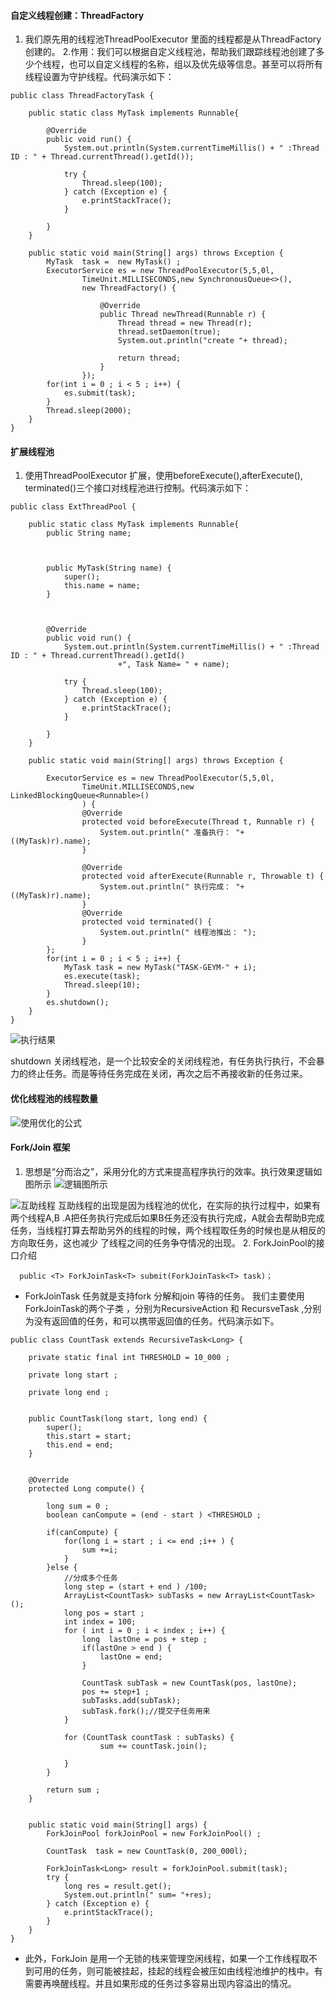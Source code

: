 #### 自定义线程创建：ThreadFactory
1. 我们原先用的线程池ThreadPoolExecutor  里面的线程都是从ThreadFactory 创建的。
2.作用：我们可以根据自定义线程池，帮助我们跟踪线程池创建了多少个线程，也可以自定义线程的名称，组以及优先级等信息。甚至可以将所有线程设置为守护线程。代码演示如下：
```
public class ThreadFactoryTask {
	
	public static class MyTask implements Runnable{

		@Override
		public void run() {
			System.out.println(System.currentTimeMillis() + " :Thread ID : " + Thread.currentThread().getId());
			
			try {
				Thread.sleep(100);
			} catch (Exception e) {
				e.printStackTrace();
			}
			
		}
	}
	
	public static void main(String[] args) throws Exception {
		MyTask  task =  new MyTask() ;
		ExecutorService es = new ThreadPoolExecutor(5,5,0l,
				TimeUnit.MILLISECONDS,new SynchronousQueue<>(),
				new ThreadFactory() {
					
					@Override
					public Thread newThread(Runnable r) {
						Thread thread = new Thread(r);
						thread.setDaemon(true);
						System.out.println("create "+ thread);
						
						return thread;
					}
				});
		for(int i = 0 ; i < 5 ; i++) {
			es.submit(task);
		}
		Thread.sleep(2000);
	}
}
```
#### 扩展线程池
1. 使用ThreadPoolExecutor 扩展，使用beforeExecute(),afterExecute(), terminated()三个接口对线程池进行控制。代码演示如下：
```
public class ExtThreadPool {
	
	public static class MyTask implements Runnable{
		public String name;
		
		
		
		public MyTask(String name) {
			super();
			this.name = name;
		}



		@Override
		public void run() {
			System.out.println(System.currentTimeMillis() + " :Thread ID : " + Thread.currentThread().getId()
						+", Task Name= " + name);
			
			try {
				Thread.sleep(100);
			} catch (Exception e) {
				e.printStackTrace();
			}
			
		}
	}
	
	public static void main(String[] args) throws Exception {
		
		ExecutorService es = new ThreadPoolExecutor(5,5,0l,
				TimeUnit.MILLISECONDS,new LinkedBlockingQueue<Runnable>()
				) {
				@Override
				protected void beforeExecute(Thread t, Runnable r) {
					System.out.println(" 准备执行： "+ ((MyTask)r).name);
				}
				
				@Override
				protected void afterExecute(Runnable r, Throwable t) {
					System.out.println(" 执行完成： "+ ((MyTask)r).name);
				}
				@Override
				protected void terminated() {
					System.out.println(" 线程池推出： ");
				}
		};
		for(int i = 0 ; i < 5 ; i++) {
			MyTask task = new MyTask("TASK-GEYM-" + i);
			es.execute(task);
			Thread.sleep(10);
		}	
		es.shutdown();
	}
}
```
![执行结果](http://upload-images.jianshu.io/upload_images/4237685-b74bddac12ec82ba.png?imageMogr2/auto-orient/strip%7CimageView2/2/w/1240)

shutdown 关闭线程池，是一个比较安全的关闭线程池，有任务执行执行，不会暴力的终止任务。而是等待任务完成在关闭，再次之后不再接收新的任务过来。
#### 优化线程池的线程数量

![使用优化的公式](http://upload-images.jianshu.io/upload_images/4237685-7949b42b2e5db889.png?imageMogr2/auto-orient/strip%7CimageView2/2/w/1240)

#### Fork/Join 框架
1. 思想是“分而治之”，采用分化的方式来提高程序执行的效率。执行效果逻辑如图所示
![逻辑图所示](http://upload-images.jianshu.io/upload_images/4237685-bc668b5acac2aa2f.png?imageMogr2/auto-orient/strip%7CimageView2/2/w/1240)

![互助线程](http://upload-images.jianshu.io/upload_images/4237685-dbedee72fdb17e1c.png?imageMogr2/auto-orient/strip%7CimageView2/2/w/1240)
互助线程的出现是因为线程池的优化，在实际的执行过程中，如果有两个线程A,B .A把任务执行完成后如果B任务还没有执行完成，A就会去帮助B完成任务，当线程打算去帮助另外的线程的时候，两个线程取任务的时候也是从相反的方向取任务，这也减少 了线程之间的任务争夺情况的出现。
2. ForkJoinPool的接口介绍
```
  public <T> ForkJoinTask<T> submit(ForkJoinTask<T> task)；
```
- ForkJoinTask 任务就是支持fork 分解和join 等待的任务。 我们主要使用ForkJoinTask的两个子类 ，分别为RecursiveAction 和 RecursveTask  ,分别为没有返回值的任务，和可以携带返回值的任务。代码演示如下。
```
public class CountTask extends RecursiveTask<Long> {

	private static final int THRESHOLD = 10_000 ;
	
	private long start ;

	private long end ;
	
	
	public CountTask(long start, long end) {
		super();
		this.start = start;
		this.end = end;
	}


	@Override
	protected Long compute() {
	
		long sum = 0 ;
		boolean canCompute = (end - start ) <THRESHOLD ;
		
		if(canCompute) {
			for(long i = start ; i <= end ;i++ ) {
				sum +=i;
			}
		}else {
			//分成多个任务
			long step = (start + end ) /100;
			ArrayList<CountTask> subTasks = new ArrayList<CountTask>();
			long pos = start ;
			int index = 100;
			for ( int i = 0 ; i < index ; i++) {
				long  lastOne = pos + step ;
				if(lastOne > end ) {
					lastOne = end;
				}
				
				CountTask subTask = new CountTask(pos, lastOne);
				pos += step+1 ;
				subTasks.add(subTask);
				subTask.fork();//提交子任务用来
			}
			
			for (CountTask countTask : subTasks) {
					sum += countTask.join();
				
			}
		}
		
		return sum ;
	}

	
	public static void main(String[] args) {
		ForkJoinPool forkJoinPool = new ForkJoinPool() ;
		
		CountTask  task = new CountTask(0, 200_000l);
		
		ForkJoinTask<Long> result = forkJoinPool.submit(task);
		try {
			long res = result.get();
			System.out.println(" sum= "+res);
		} catch (Exception e) {
			e.printStackTrace();
		}
	}
}
```
- 此外，ForkJoin 是用一个无锁的栈来管理空闲线程，如果一个工作线程取不到可用的任务，则可能被挂起，挂起的线程会被压如由线程池维护的栈中。有需要再唤醒线程。并且如果形成的任务过多容易出现内容溢出的情况。
